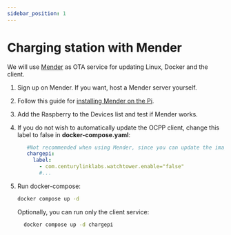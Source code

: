 ```yaml
---
sidebar_position: 1
---
```


# Charging station with Mender

We will use [Mender](https://mender.io/) as OTA service for updating Linux, Docker and the client.

1. Sign up on Mender. If you want, host a Mender server yourself.
2. Follow this guide
   for [installing Mender on the Pi](https://docs.mender.io/get-started/preparation/prepare-a-raspberry-pi-device).
3. Add the Raspberry to the Devices list and test if Mender works.
4. If you do not wish to automatically update the OCPP client, change this label to false in **docker-compose.yaml**:

   ```yaml
      #Not recommended when using Mender, since you can update the images with Mender.
      chargepi:
        label:
          - com.centurylinklabs.watchtower.enable="false"
          #...
   ```

5. Run docker-compose:

   ```bash
   docker compose up -d
   ```

   Optionally, you can run only the client service:

   ```bash
     docker compose up -d chargepi
   ```
